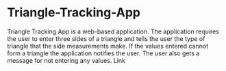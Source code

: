 # Triangle-Tracking-App
Triangle Tracking App is a web-based application. The application requires the user to enter three sides of a triangle and tells the user the type of triangle that the side measurements make. If the values entered cannot form a triangle the application notifies the user. The user also gets a message for not entering any values. Link
